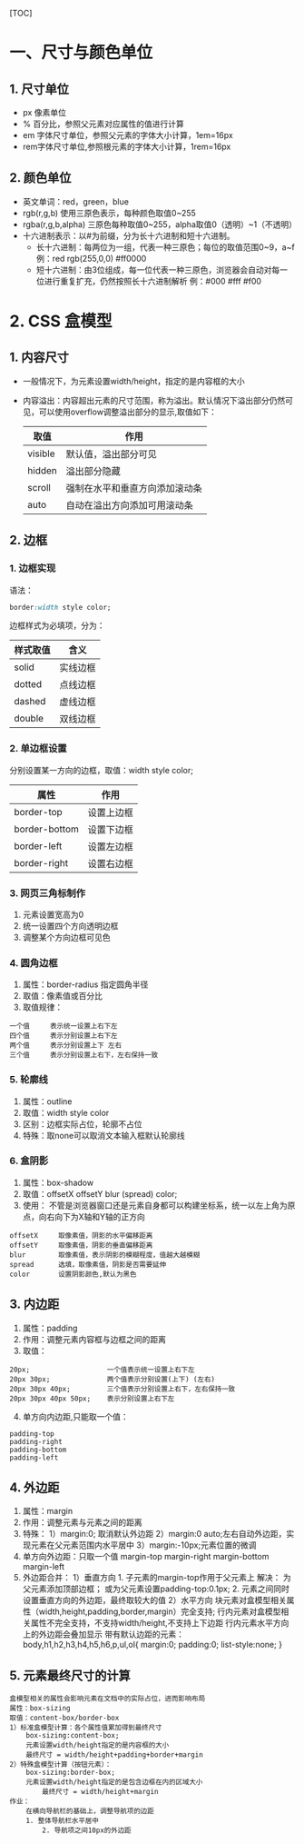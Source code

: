 [TOC] 
# 一、尺寸与颜色单位
## 1.  尺寸单位
- px 像素单位
-  % 百分比，参照父元素对应属性的值进行计算
- em 字体尺寸单位，参照父元素的字体大小计算，1em=16px
- rem字体尺寸单位,参照根元素的字体大小计算，1rem=16px
## 2.  颜色单位
- 英文单词：red，green，blue
- rgb(r,g,b) 使用三原色表示，每种颜色取值0~255
- rgba(r,g,b,alpha) 三原色每种取值0~255，alpha取值0（透明）~1（不透明）
- 十六进制表示：以#为前缀，分为长十六进制和短十六进制。
  - 长十六进制：每两位为一组，代表一种三原色；每位的取值范围0~9，a~f
    例：red rgb(255,0,0) #ff0000
  - 短十六进制：由3位组成，每一位代表一种三原色，浏览器会自动对每一位进行重复扩充，仍然按照长十六进制解析
    例：#000  #fff   #f00

# 2. CSS 盒模型
## 1.  内容尺寸
- 一般情况下，为元素设置width/height，指定的是内容框的大小

- 内容溢出：内容超出元素的尺寸范围，称为溢出。默认情况下溢出部分仍然可见，可以使用overflow调整溢出部分的显示,取值如下：

  | 取值    | 作用                           |
  | ------- | ------------------------------ |
  | visible | 默认值，溢出部分可见           |
  | hidden  | 溢出部分隐藏                   |
  | scroll  | 强制在水平和垂直方向添加滚动条 |
  | auto    | 自动在溢出方向添加可用滚动条   |
## 2.  边框
### 1. 边框实现
语法：
```css
border:width style color;
```
边框样式为必填项，分为：

| 样式取值 | 含义     |
| -------- | -------- |
| solid    | 实线边框 |
| dotted   | 点线边框 |
| dashed   | 虚线边框 |
| double   | 双线边框 |

### 2. 单边框设置
分别设置某一方向的边框，取值：width style color;

| 属性          | 作用       |
| ------------- | ---------- |
| border-top    | 设置上边框 |
| border-bottom | 设置下边框 |
| border-left   | 设置左边框 |
| border-right  | 设置右边框 |


### 3. 网页三角标制作
1. 元素设置宽高为0
2. 统一设置四个方向透明边框
3. 调整某个方向边框可见色
### 4. 圆角边框
1. 属性：border-radius 指定圆角半径
2. 取值：像素值或百分比
3. 取值规律：
```
一个值 	表示统一设置上右下左
四个值 	表示分别设置上右下左
两个值 	表示分别设置上下 左右
三个值 	表示分别设置上右下，左右保持一致
```
### 5. 轮廓线
1. 属性：outline
1. 取值：width style color
1. 区别：边框实际占位，轮廓不占位
1. 特殊：取none可以取消文本输入框默认轮廓线
### 6. 盒阴影
1. 属性：box-shadow
1. 取值：offsetX offsetY blur (spread) color;
1. 使用：
不管是浏览器窗口还是元素自身都可以构建坐标系，统一以左上角为原点，向右向下为X轴和Y轴的正方向
```
offsetX 	取像素值，阴影的水平偏移距离
offsetY 	取像素值，阴影的垂直偏移距离
blur 		取像素值，表示阴影的模糊程度，值越大越模糊
spread 		选填，取像素值，阴影是否需要延伸
color 		设置阴影颜色,默认为黑色
```
## 3. 内边距
1. 属性：padding
2. 作用：调整元素内容框与边框之间的距离
3. 取值：
```
20px;					一个值表示统一设置上右下左
20px 30px;				两个值表示分别设置(上下) (左右)
20px 30px 40px;			三个值表示分别设置上右下，左右保持一致
20px 30px 40px 50px;	表示分别设置上右下左
```
4. 单方向内边距,只能取一个值：
```
padding-top
padding-right
padding-bottom
padding-left
```
## 4. 外边距
1. 属性：margin
1. 作用：调整元素与元素之间的距离
1. 特殊：
    		1）margin:0; 取消默认外边距
    		2）margin:0 auto;左右自动外边距，实现元素在父元素范围内水平居中
    		3）margin:-10px;元素位置的微调
1. 单方向外边距：只取一个值
    		margin-top
    		margin-right
    		margin-bottom
    		margin-left
1. 外边距合并：
    		1）垂直方向
    			1. 子元素的margin-top作用于父元素上
      				解决：
      					为父元素添加顶部边框；
      					或为父元素设置padding-top:0.1px;
      			2. 元素之间同时设置垂直方向的外边距，最终取较大的值
        		2）水平方向
        			块元素对盒模型相关属性（width,height,padding,border,margin）完全支持;
        			行内元素对盒模型相关属性不完全支持，不支持width/height,不支持上下边距
        			行内元素水平方向上的外边距会叠加显示
        	带有默认边距的元素：
        		body,h1,h2,h3,h4,h5,h6,p,ul,ol{
        			margin:0;
        			padding:0;
        			list-style:none;
        		}
## 5. 元素最终尺寸的计算
  	盒模型相关的属性会影响元素在文档中的实际占位，进而影响布局
  	属性：box-sizing
  	取值：content-box/border-box
  	1）标准盒模型计算：各个属性值累加得到最终尺寸
  		box-sizing:content-box;
  		元素设置width/height指定的是内容框的大小
  		最终尺寸 = width/height+padding+border+margin
  	2）特殊盒模型计算（按钮元素）：
  		box-sizing:border-box;
  		元素设置width/height指定的是包含边框在内的区域大小
  			最终尺寸 = width/height+margin
  	作业：
  		在横向导航栏的基础上，调整导航项的边距
  		1. 整体导航栏水平居中
    		2. 导航项之间10px的外边距

  	​		


